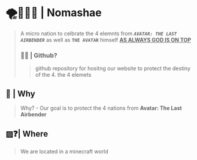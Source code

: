 # 🌪️🌱🔥💧 | Nomashae
>A micro nation to celbrate the 4 elemnts from ***`AVATAR: THE LAST AIRBENDER`*** as well as **`THE AVATAR`** himself <ins>**AS ALWAYS GOD IS ON TOP**</ins>
>### 👨‍💻 | Github?
>>github repository for hositng our website to protect the destiny of the 4. the 4 elemets
## 🤔 | Why
>Why? - Our goal is to protect the 4 nations from **Avatar: The Last Airbender**
## ▨❓| Where
>We are located in a minecraft world
